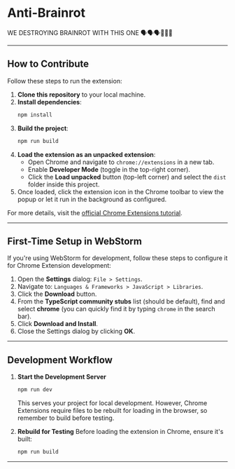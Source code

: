 # Anti-Brainrot

WE DESTROYING BRAINROT WITH THIS ONE 🗣️🗣️🗣️💯💯💯

---

## How to Contribute

Follow these steps to run the extension:

1. **Clone this repository** to your local machine.
2. **Install dependencies**:
   ```bash
   npm install
   ```
3. **Build the project**:
   ```bash
   npm run build
   ```
4. **Load the extension as an unpacked extension**:
    - Open Chrome and navigate to `chrome://extensions` in a new tab.
    - Enable **Developer Mode** (toggle in the top-right corner).
    - Click the **Load unpacked** button (top-left corner) and select the `dist` folder inside this project.
5. Once loaded, click the extension icon in the Chrome toolbar to view the popup or let it run in the background as configured.

For more details, visit the [official Chrome Extensions tutorial](https://developer.chrome.com/docs/extensions/get-started/tutorial/hello-world).

---

## First-Time Setup in WebStorm

If you're using WebStorm for development, follow these steps to configure it for Chrome Extension development:

1. Open the **Settings** dialog: `File > Settings`.
2. Navigate to: `Languages & Frameworks > JavaScript > Libraries`.
3. Click the **Download** button.
4. From the **TypeScript community stubs** list (should be default), find and select **chrome** (you can quickly find it by typing `chrome` in the search bar).
5. Click **Download and Install**.
6. Close the Settings dialog by clicking **OK**.

---

## Development Workflow

1. **Start the Development Server**
   ```bash
   npm run dev
   ```
   This serves your project for local development. However, Chrome Extensions require files to be rebuilt for loading in the browser, so remember to build before testing.

2. **Rebuild for Testing**
   Before loading the extension in Chrome, ensure it's built:
   ```bash
   npm run build
   ```

---
